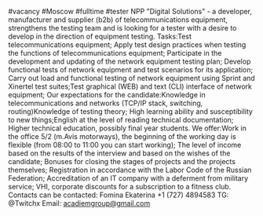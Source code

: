#vacancy #Moscow #fulltime #tester
NPP "Digital Solutions" - a developer, manufacturer and supplier (b2b) of telecommunications equipment, strengthens the testing team and is looking for a tester with a desire to develop in the direction of equipment testing.
Tasks:Test telecommunications equipment; Apply test design practices when testing the functions of telecommunications equipment;
Participate in the development and updating of the network equipment testing plan; Develop functional tests of network equipment and test scenarios for its application; 
Carry out load and functional testing of network equipment using Sprint and Xinertel test suites;Test graphical (WEB) and text (CLI) interface of network equipment; Our expectations for the candidate:Knowledge in telecommunications and networks (TCP/IP stack, switching, routing)Knowledge of testing theory;
High learning ability and susceptibility to new things;English at the level of reading technical documentation; Higher technical education, possibly final year students.
We offer:Work in the office 5/2 (m.Avis motorways), the beginning of the working day is flexible (from 08:00 to 11:00 you can start working);
The level of income based on the results of the interview and based on the wishes of the candidate;
Bonuses for closing the stages of projects and the projects themselves;
Registration in accordance with the Labor Code of the Russian Federation;
Accreditation of an IT company with a deferment from military service;
VHI, corporate discounts for a subscription to a fitness club.
Contacts can be contacted:
Fomina Ekaterina
+1 (727) 4894583
TG: @Twitchx
Email: acadiemgroup@gmail.com

